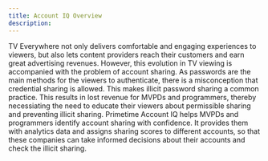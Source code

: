 ```yaml
---
title: Account IQ Overview
description: 
---
```


TV Everywhere not only delivers comfortable and engaging experiences to viewers, but also lets content providers reach their customers and earn great advertising revenues. However, this evolution in TV viewing is accompanied with the problem of account sharing.
As passwords are the main methods for the viewers to authenticate, there is a misconception that credential sharing is allowed. This makes illicit password sharing a common practice. This results in lost revenue for MVPDs and programmers, thereby necessiating the need to educate their viewers about permissible sharing and preventing illicit sharing.
Primetime Account IQ helps MVPDs and programmers identify account sharing with confidence. It provides them with analytics data and assigns sharing scores to different accounts, so that these companies can take informed decisions about their accounts and check the illicit sharing.